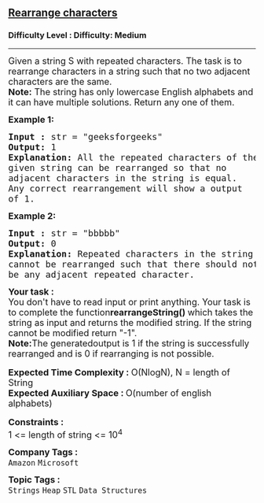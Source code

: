 <h2><a href="https://www.geeksforgeeks.org/problems/rearrange-characters4649/1?page=1&category=Heap&sortBy=submissions">Rearrange characters</a></h2><h3>Difficulty Level : Difficulty: Medium</h3><hr><div class="problems_problem_content__Xm_eO"><p><span style="font-size:18px">Given a string S with repeated characters. The task is to rearrange characters in a string such that no two adjacent characters are the same.<br>
<strong>Note:</strong> The string has only lowercase English alphabets and it can have multiple solutions. Return any one of them.</span></p>

<p><strong><span style="font-size:18px">Example 1:</span></strong></p>

<pre><strong><span style="font-size:18px">Input : </span></strong><span style="font-size:18px">str = "geeksforgeeks"
</span><span style="font-size:18px"><strong>Output:</strong> 1
</span><strong><span style="font-size:18px">Explanation: </span></strong><span style="font-size:18px">All the repeated characters of the
given string can be rearranged so that no 
adjacent characters in the string is equal.
Any correct rearrangement will show a output
of 1.</span></pre>

<p><strong><span style="font-size:18px">Example 2:</span></strong></p>

<pre><span style="font-size:18px"><strong>Input :</strong> </span><span style="font-size:18px">str = "bbbbb"
</span><span style="font-size:18px"><strong>Output:</strong> 0
</span><strong><span style="font-size:18px">Explanation: </span></strong><span style="font-size:18px">Repeated characters in the string
cannot be rearranged such that there should not
be any adjacent repeated character.</span></pre>

<div><strong><span style="font-size:18px">Your task :</span></strong></div>

<div><span style="font-size:18px">You don't have to read input or print anything. Your task is to complete the function</span><strong><span style="font-size:18px">rearrangeString() </span></strong><span style="font-size:18px">which takes the string as input and returns the modified string. If the string cannot be modified return "-1".<br>
<strong>Note:</strong>The generatedoutput is 1 if the string is successfully rearranged and is 0 if rearranging is not possible.</span></div>

<div>&nbsp;</div>

<div><span style="font-size:18px"><strong>Expected Time Complexity : </strong>O(NlogN), N = length of String</span></div>

<div><span style="font-size:18px"><strong>Expected Auxiliary Space : </strong>O(number of english alphabets)</span></div>

<div>&nbsp;</div>

<div><strong><span style="font-size:18px">Constraints :</span></strong></div>

<div><span style="font-size:18px">1 &lt;= length of string &lt;= 10<sup>4</sup></span></div>
</div><p><span style=font-size:18px><strong>Company Tags : </strong><br><code>Amazon</code>&nbsp;<code>Microsoft</code>&nbsp;<br><p><span style=font-size:18px><strong>Topic Tags : </strong><br><code>Strings</code>&nbsp;<code>Heap</code>&nbsp;<code>STL</code>&nbsp;<code>Data Structures</code>&nbsp;